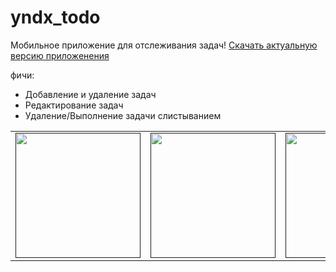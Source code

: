 # yndx_todo

Мобильное приложение для отслеживания задач!
[Скачать актуальную версию приложенения](https://drive.google.com/file/d/19iyd7RcAMWx4VuBh74tnHHUsjAOwjMTh/view?usp=sharing)

фичи:
- Добавление и удаление задач
- Редактирование задач
- Удаление/Выполнение задачи слистыванием


<div style="text-align: center">
    <table>
        <tr>
            <td style="text-align: center">
                <a href="">
                    <img src="https://drive.google.com/file/d/19BjlaxL1D7XTwVNDKwU3nllyWs7M8_a9/view?usp=drive_link" width="200"/>
                </a>
            </td>            
            <td style="text-align: center">
                <a href="">
                    <img src="https://sun9-53.userapi.com/impg/2LJBaiYZSTMl5COnVugqvcdW-AYEA2YMzsqWyQ/hD9lI0_l3ig.jpg?size=430x932&quality=95&sign=a3f642815f7694ab0a1e146e5e66b01b&type=album" width="200"/>
                </a>
            </td>
            <td style="text-align: center">
                <a href="">
                    <img src="https://sun9-15.userapi.com/impg/1I_OuoXGHtBS6WQCDUAzMvnk94-GByszts03EA/6NS759hL1u8.jpg?size=430x932&quality=95&sign=a201dfa6b5c10d8b33f559714cb12dcf&type=album" width="200"/>
                </a>
            </td>
        </tr>
    </table>
</div>
